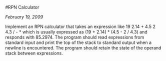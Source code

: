 #RPN Calculator

*February 19, 2009*

Implement an RPN calculator that takes an expression like 19 2.14 + 4.5 2 4.3 / - * which is usually expressed as
 (19 + 2.14) * (4.5 - 2 / 4.3) and responds with 85.2974. The program should read expressions from standard input 
 and print the top of the stack to standard output when a newline is encountered. The program should retain the 
 state of the operand stack between expressions.